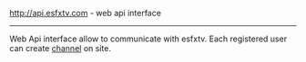 http://api.esfxtv.com - web api interface 

***

Web Api interface allow to communicate with esfxtv. Each registered user can create [channel][channels] on site.

[channels]: /channels.md
